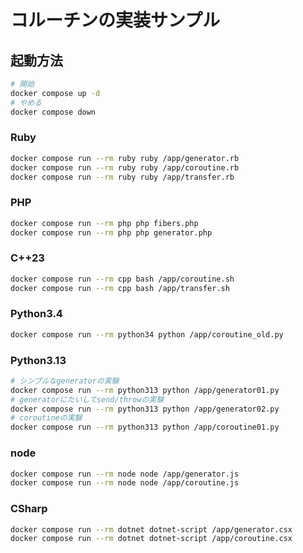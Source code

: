 
# コルーチンの実装サンプル

## 起動方法

```bash
# 開始
docker compose up -d
# やめる
docker compose down
```

### Ruby

```bash
docker compose run --rm ruby ruby /app/generator.rb
docker compose run --rm ruby ruby /app/coroutine.rb
docker compose run --rm ruby ruby /app/transfer.rb
```

### PHP

```bash
docker compose run --rm php php fibers.php
docker compose run --rm php php generator.php
```

### C++23

```bash
docker compose run --rm cpp bash /app/coroutine.sh
docker compose run --rm cpp bash /app/transfer.sh
```

### Python3.4

```bash
docker compose run --rm python34 python /app/coroutine_old.py

```

### Python3.13

```bash
# シンプルなgeneratorの実験
docker compose run --rm python313 python /app/generator01.py
# generatorにたいしてsend/throwの実験
docker compose run --rm python313 python /app/generator02.py
# coroutineの実験
docker compose run --rm python313 python /app/coroutine01.py
```

### node

```bash
docker compose run --rm node node /app/generator.js
docker compose run --rm node node /app/coroutine.js
```

### CSharp

```bash
docker compose run --rm dotnet dotnet-script /app/generator.csx
docker compose run --rm dotnet dotnet-script /app/coroutine.csx
```